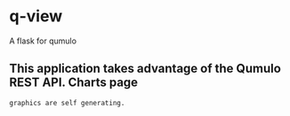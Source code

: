 # q-view
 A flask for qumulo

 ## This application takes advantage of the Qumulo REST API. Charts page
    graphics are self generating. 
